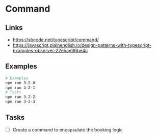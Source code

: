 # Command

## Links

- https://sbcode.net/typescript/command/
- https://javascript.plainenglish.io/design-patterns-with-typescript-examples-observer-22e5ae36be4c

## Examples

```bash
# Examples
npm run 3-2-0
npm run 3-2-1
# Tasks
npm run 3-2-2
npm run 3-2-3
```

## Tasks

- [ ] Create a command to encapsulate the booking logic
